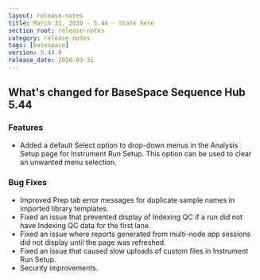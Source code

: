```yaml
---
layout: release-notes
title: March 31, 2020 - 5.44 - State here
section_root: release-notes
category: release notes
tags: [basespace]
version: 5.44.0
release_date: 2020-03-31
---
```


## What's changed for BaseSpace Sequence Hub 5.44

### Features
 - Added a default Select option to drop-down menus in the Analysis Setup page for Instrument Run Setup. This option can be used to clear an unwanted menu selection.

### Bug Fixes
 - Improved Prep tab error messages for duplicate sample names in imported library templates. 
 - Fixed an issue that prevented display of Indexing QC if a run did not have Indexing QC data for the first lane. 
 - Fixed an issue where reports generated from multi-node app sessions did not display until the page was refreshed.
 - Fixed an issue that caused slow uploads of custom files in Instrument Run Setup.
 - Security improvements.

